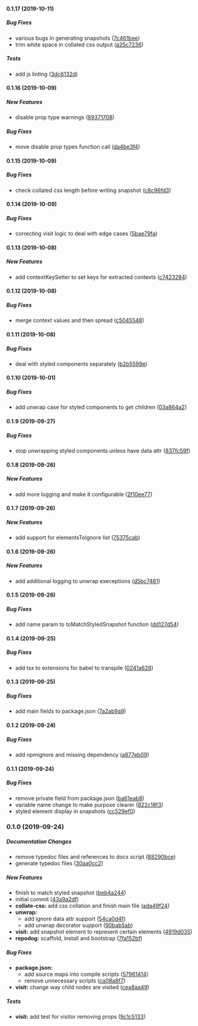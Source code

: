 #### 0.1.17 (2019-10-11)

##### Bug Fixes

*  various bugs in generating snapshots ([7c461bee](https://github.com/dylanaubrey/styled-snapshot/commit/7c461bee5581841559a2b83b48de95366d887dd2))
*  trim white space in collated css output ([a25c7236](https://github.com/dylanaubrey/styled-snapshot/commit/a25c72365ed65e0db165d5bfdbb4641520b467cc))

##### Tests

*  add js linting ([3dc6132d](https://github.com/dylanaubrey/styled-snapshot/commit/3dc6132da16702c1b6e13af9c74fba4564dda25a))

#### 0.1.16 (2019-10-09)

##### New Features

*  disable prop type warnings ([89371708](https://github.com/dylanaubrey/styled-snapshot/commit/89371708828415d599ca5ceb5eb7008b79de36cc))

##### Bug Fixes

*  move disable prop types function call ([da4be3f4](https://github.com/dylanaubrey/styled-snapshot/commit/da4be3f4f2d1dd33819771280d7c7196fb56b2c7))

#### 0.1.15 (2019-10-09)

##### Bug Fixes

*  check collated css length before writing snapshot ([c8c96fd3](https://github.com/dylanaubrey/styled-snapshot/commit/c8c96fd36de27ed237fc11785531b0d413091d9e))

#### 0.1.14 (2019-10-09)

##### Bug Fixes

*  correcting visit logic to deal with edge cases ([5bae79fa](https://github.com/dylanaubrey/styled-snapshot/commit/5bae79fa0a3d195f663577792370494253c5e9e6))

#### 0.1.13 (2019-10-08)

##### New Features

*  add contextKeySetter to set keys for extracted contexts ([c7423284](https://github.com/dylanaubrey/styled-snapshot/commit/c74232849de396ebd818bbf98b932d7a660ab6f3))

#### 0.1.12 (2019-10-08)

##### Bug Fixes

*  merge context values and then spread ([c5045548](https://github.com/dylanaubrey/styled-snapshot/commit/c50455488b3329067feb5f670f6033517218ae39))

#### 0.1.11 (2019-10-08)

##### Bug Fixes

*  deal with styled components separately ([b2b5599e](https://github.com/dylanaubrey/styled-snapshot/commit/b2b5599eac8fdc9bd28d71dfefd80e75ab55cff5))

#### 0.1.10 (2019-10-01)

##### Bug Fixes

*  add unwrap case for styled components to get children ([03a864a2](https://github.com/dylanaubrey/styled-snapshot/commit/03a864a2b8775bad24e92ea6260d3fe1c274b6ab))

#### 0.1.9 (2019-09-27)

##### Bug Fixes

*  stop unwrapping styled components unless have data attr ([837fc59f](https://github.com/dylanaubrey/styled-snapshot/commit/837fc59fbb00e4d2677d4e8e0c2d96ef70c6bd06))

#### 0.1.8 (2019-09-26)

##### New Features

*  add more logging and make it configurable ([2f10ee77](https://github.com/dylanaubrey/styled-snapshot/commit/2f10ee7707442cbb80d48cc97b1739de76aaa57d))

#### 0.1.7 (2019-09-26)

##### New Features

*  add support for elementsToIgnore list ([75375cab](https://github.com/dylanaubrey/styled-snapshot/commit/75375cab98faeca9521e95036a59fee83a726a6f))

#### 0.1.6 (2019-09-26)

##### New Features

*  add additional logging to unwrap execeptions ([d5bc7481](https://github.com/dylanaubrey/styled-snapshot/commit/d5bc7481eed36a26edda3a7a5e2dec683673b29b))

#### 0.1.5 (2019-09-26)

##### Bug Fixes

*  add name param to toMatchStyledSnapshot function ([dd127d54](https://github.com/dylanaubrey/styled-snapshot/commit/dd127d54002a3fecaa91ecc23d1c92b06531f1ba))

#### 0.1.4 (2019-09-25)

##### Bug Fixes

*  add tsx to extensions for babel to transpile ([0241a628](https://github.com/dylanaubrey/styled-snapshot/commit/0241a628a2dded9fbb9006257cca6a9e719ed744))

#### 0.1.3 (2019-09-25)

##### Bug Fixes

*  add main fields to package.json ([7a2ab9a9](https://github.com/dylanaubrey/styled-snapshot/commit/7a2ab9a91241aa71dcd3acd76fd474345c6bd94f))

#### 0.1.2 (2019-09-24)

##### Bug Fixes

*  add npmignore and missing dependency ([a877eb09](https://github.com/dylanaubrey/styled-snapshot/commit/a877eb09d21e981a193fbefeeee711c8fec67a8f))

#### 0.1.1 (2019-09-24)

##### Bug Fixes

*  remove private field from package.json ([ba61eab8](https://github.com/dylanaubrey/styled-snapshot/commit/ba61eab8064cc1c98630b7112ac32adc35c38ded))
*  variable name change to make purpose clearer ([822c18f3](https://github.com/dylanaubrey/styled-snapshot/commit/822c18f3795cccbbf0852f6ab80c8adfe462cb2c))
*  styled element display in snapshots ([cc529ef0](https://github.com/dylanaubrey/styled-snapshot/commit/cc529ef0c3e56ff2a75351ce7fde684b52101e5f))

### 0.1.0 (2019-09-24)

##### Documentation Changes

*  remove typedoc files and references to docs script ([88290bce](https://github.com/dylanaubrey/styled-snapshot/commit/88290bce364e98cd546320d01240ccd8e5c6585f))
*  generate typedoc files ([30aa0cc2](https://github.com/dylanaubrey/styled-snapshot/commit/30aa0cc2e6f1754b9f7377a740f33c327ec425a7))

##### New Features

*  finish to match styled snapshot ([beb4a244](https://github.com/dylanaubrey/styled-snapshot/commit/beb4a2440f021c421b6cd2f86d75b897563546db))
*  initial commit ([43a9a2df](https://github.com/dylanaubrey/styled-snapshot/commit/43a9a2dfa65c54928e1fbdd58cf9563dcf182af6))
* **collate-css:**  add css collation and finish main file ([ada49f24](https://github.com/dylanaubrey/styled-snapshot/commit/ada49f246bdf83a322751635d04030d5ae63c2ec))
* **unwrap:**
  *  add ignore data attr support ([54ca0d4f](https://github.com/dylanaubrey/styled-snapshot/commit/54ca0d4ff493784493c9f9fd7c6fadf66111df8f))
  *  add unwrap decorator support ([90bab5ab](https://github.com/dylanaubrey/styled-snapshot/commit/90bab5ab606e167178ddf9b8449e4d21cf7e279a))
* **visit:**  add snapshot element to represent certain elements ([4919d035](https://github.com/dylanaubrey/styled-snapshot/commit/4919d035dc7cdd8e3ab53df8be524d5374e58daf))
* **repodog:**  scaffold, install and bootstrap ([7fa152bf](https://github.com/dylanaubrey/styled-snapshot/commit/7fa152bf012607d81a4da16da7a4d18dba73e1b6))

##### Bug Fixes

* **package.json:**
  *  add source maps into compile scripts ([57961414](https://github.com/dylanaubrey/styled-snapshot/commit/5796141457accb6525a5e7a80f98f6be84ad32d6))
  *  remove unnecessary scripts ([ca08a8f7](https://github.com/dylanaubrey/styled-snapshot/commit/ca08a8f78a8035f8b952587fb2d666619b7c1d53))
* **visit:**  change way child nodes are visited ([cea8aa49](https://github.com/dylanaubrey/styled-snapshot/commit/cea8aa4965187c0241dec8a2072b817ce454f062))

##### Tests

* **visit:**  add test for visitor removing props ([9c1c5133](https://github.com/dylanaubrey/styled-snapshot/commit/9c1c51337d0567cb57ceb22db4877a7de489ab9f))


